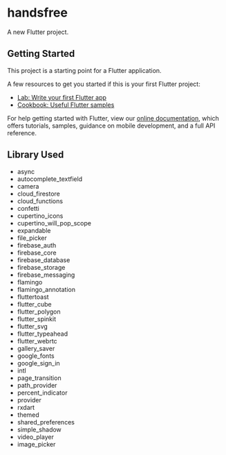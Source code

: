 # handsfree

A new Flutter project.

## Getting Started

This project is a starting point for a Flutter application.

A few resources to get you started if this is your first Flutter project:

- [Lab: Write your first Flutter app](https://flutter.dev/docs/get-started/codelab)
- [Cookbook: Useful Flutter samples](https://flutter.dev/docs/cookbook)

For help getting started with Flutter, view our
[online documentation](https://flutter.dev/docs), which offers tutorials,
samples, guidance on mobile development, and a full API reference.

## Library Used
- async
- autocomplete_textfield
- camera
- cloud_firestore
- cloud_functions
- confetti
- cupertino_icons
- cupertino_will_pop_scope
- expandable
- file_picker
- firebase_auth
- firebase_core
- firebase_database
- firebase_storage
- firebase_messaging
- flamingo
- flamingo_annotation
- fluttertoast 
- flutter_cube
- flutter_polygon
- flutter_spinkit
- flutter_svg
- flutter_typeahead
- flutter_webrtc
- gallery_saver
- google_fonts
- google_sign_in
- intl
- page_transition
- path_provider
- percent_indicator
- provider
- rxdart
- themed
- shared_preferences
- simple_shadow
- video_player
- image_picker
